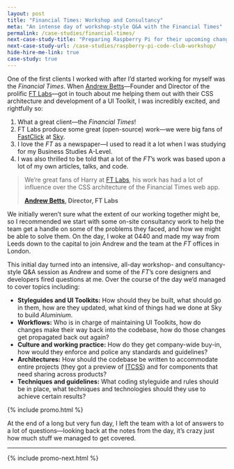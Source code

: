 ```yaml
---
layout: post
title: "Financial Times: Workshop and Consultancy"
meta: "An intense day of workshop-style Q&A with the Financial Times"
permalink: /case-studies/financial-times/
next-case-study-title: "Preparing Raspberry Pi for their upcoming changes"
next-case-study-url: /case-studies/raspberry-pi-code-club-workshop/
hide-hire-me-link: true
case-study: true
---
```


One of the first clients I worked with after I’d started working for myself was
the <cite>Financial Times</cite>. When
[Andrew Betts](https://twitter.com/triblondon)—Founder and Director of the
prolific [FT Labs](http://labs.ft.com/)—got in touch about me helping them out
with their CSS architecture and development of a UI Toolkit, I was incredibly
excited, and rightfully so:

1. What a great client—the <cite>Financial Times</cite>!
2. FT Labs produce some great (open-source) work—we were big fans of
   [FastClick](https://github.com/ftlabs/fastclick) at
   [Sky](/case-studies/bskyb/).
3. I love the <cite>FT</cite> as a newspaper—I used to read it a lot when I was
   studying for my Business Studies A-Level.
4. I was also thrilled to be told that a lot of the <cite>FT</cite>’s work was
   based upon a lot of my own articles, talks, and code.

<blockquote class="pull-quote  pull-quote--context-alt">
  <p>We’re great fans of Harry at <a href="http://labs.ft.com/">FT Labs</a>, his
     work has had a lot of influence over the CSS architecture of the Financial
     Times web app.</p>
  <b class="pull-quote__source"><a href="https://twitter.com/triblondon">Andrew
     Betts</a>, Director, FT Labs</b>
</blockquote>

We initially weren’t sure what the extent of our working together might be, so I
recommended we start with some on-site consultancy work to help the team get a
handle on some of the problems they faced, and how we might be able to solve
them. On the day, I woke at 0440 and made my way from Leeds down to the capital
to join Andrew and the team at the <cite>FT</cite> offices in London.

This initial day turned into an intensive, all-day workshop- and
consultancy-style Q&A session as Andrew and some of the <cite>FT</cite>’s core
designers and developers fired questions at me. Over the course of the day we’d
managed to cover topics including:

* **Styleguides and UI Toolkits:** How should they be built, what should go in
  them, how are they updated, what kind of things had we done at Sky to build
  <cite>Aluminium</cite>.
* **Workflows:** Who is in charge of maintaining UI Toolkits, how do changes
  make their way back into the codebase, how do those changes get propagated
  back out again?
* **Culture and working practice:** How do they get company-wide buy-in, how
  would they enforce and police any standards and guidelines?
* **Architectures:** How should the codebase be written to accommodate entire
  projects (they got a preview of [ITCSS](http://itcss.io)) and for components
  that need sharing across products?
* **Techniques and guidelines:** What coding styleguide and rules should be in
  place, what techniques and technologies should they use to achieve certain
  results?

{% include promo.html %}

At the end of a long but very fun day, I left the team with a lot of answers to
a lot of questions—looking back at the notes from the day, it’s crazy just how
much stuff we managed to get covered.

---

{% include promo-next.html %}
